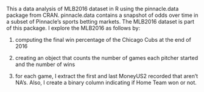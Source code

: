 This a data analysis of MLB2016 dataset in R using the pinnacle.data package from CRAN. pinnacle.data contains a snapshot of odds over time in a subset of Pinnacle’s sports betting markets. The MLB2016 dataset is part of this package. I explore the MLB2016 as follows by:

1. computing the final win percentage of the Chicago Cubs at the end of 2016

2. creating an object that counts the number of games each pitcher started and the number of wins

3. for each game, I extract the first and last MoneyUS2 recorded that aren’t NA’s. Also, I create a binary column indicating if Home Team won or not.


